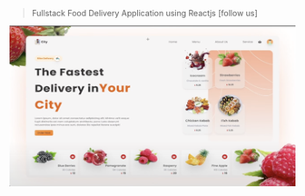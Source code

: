 >Fullstack Food Delivery Application using Reactjs
>[follow us]


![This is the project Thumbnail](./snap.png)